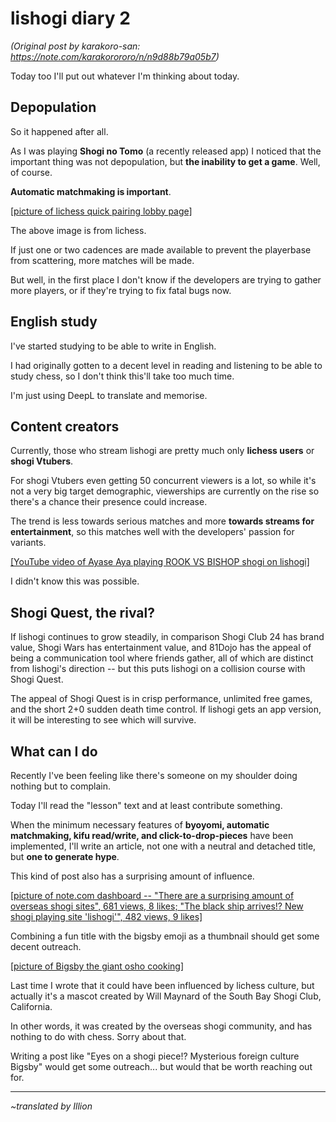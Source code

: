 # lishogi diary 2 #

*(Original post by karakoro-san: https://note.com/karakorororo/n/n9d88b79a05b7)*

Today too I'll put out whatever I'm thinking about today.

## Depopulation ##

So it happened after all.

As I was playing **Shogi no Tomo** (a recently released app) I noticed that the important thing was not depopulation, but **the inability to get a game**. Well, of course.

**Automatic matchmaking is important**.

[\[picture of lichess quick pairing lobby page\]](https://assets.st-note.com/production/uploads/images/40503301/picture_pc_6bd6e4ea9852241f551cfd4f133ecc7b.png)

The above image is from lichess.

If just one or two cadences are made available to prevent the playerbase from scattering, more matches will be made.

But well, in the first place I don't know if the developers are trying to gather more players, or if they're trying to fix fatal bugs now.

## English study ##

I've started studying to be able to write in English.

I had originally gotten to a decent level in reading and listening to be able to study chess, so I don't think this'll take too much time.

I'm just using DeepL to translate and memorise.

## Content creators ##

Currently, those who stream lishogi are pretty much only **lichess users** or **shogi Vtubers**.

For shogi Vtubers even getting 50 concurrent viewers is a lot, so while it's not a very big target demographic, viewerships are currently on the rise so there's a chance their presence could increase.

The trend is less towards serious matches and more **towards streams for entertainment**, so this matches well with the developers' passion for variants.

[\[YouTube video of Ayase Aya playing ROOK VS BISHOP shogi on lishogi\]](https://www.youtube.com/watch?v=FHo0aKB805M)

I didn't know this was possible.

## Shogi Quest, the rival? ##

If lishogi continues to grow steadily, in comparison Shogi Club 24 has brand value, Shogi Wars has entertainment value, and 81Dojo has the appeal of being a communication tool where friends gather, all of which are distinct from lishogi's direction -- but this puts lishogi on a collision course with Shogi Quest.

The appeal of Shogi Quest is in crisp performance, unlimited free games, and the short 2+0 sudden death time control. If lishogi gets an app version, it will be interesting to see which will survive.

## What can I do ##

Recently I've been feeling like there's someone on my shoulder doing nothing but to complain.

Today I'll read the "lesson" text and at least contribute something.

When the minimum necessary features of **byoyomi, automatic matchmaking, kifu read/write, and click-to-drop-pieces** have been implemented, I'll write an article, not one with a neutral and detached title, but **one to generate hype**.

This kind of post also has a surprising amount of influence.

[\[picture of note.com dashboard -- "There are a surprising amount of overseas shogi sites", 681 views, 8 likes; "The black ship arrives!? New shogi playing site 'lishogi'", 482 views, 9 likes\]](https://assets.st-note.com/production/uploads/images/40503791/picture_pc_7c2e9852fd04795a5dce37124ba45677.png)

Combining a fun title with the bigsby emoji as a thumbnail should get some decent outreach.

[\[picture of Bigsby the giant osho cooking\]](https://assets.st-note.com/production/uploads/images/40504844/picture_pc_a4ae31f9406fdf6aeb4162365b884e0c.jpg)

Last time I wrote that it could have been influenced by lichess culture, but actually it's a mascot created by Will Maynard of the South Bay Shogi Club, California.

In other words, it was created by the overseas shogi community, and has nothing to do with chess. Sorry about that.

Writing a post like "Eyes on a shogi piece!? Mysterious foreign culture Bigsby" would get some outreach... but would that be worth reaching out for.


------

*~translated by Illion*